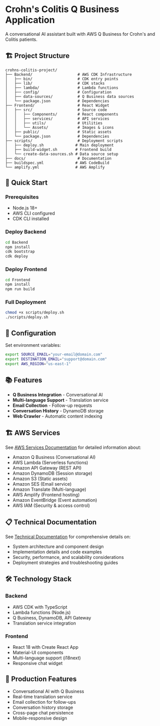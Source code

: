 # Crohn's Colitis Q Business Application

A conversational AI assistant built with AWS Q Business for Crohn's and Colitis patients.

## 🏗️ Project Structure

```
crohns-colitis-project/
├── Backend/                    # AWS CDK Infrastructure
│   ├── bin/                    # CDK entry points
│   ├── lib/                    # CDK stacks
│   ├── lambda/                 # Lambda functions
│   ├── config/                 # Configuration
│   ├── data-sources/           # Q Business data sources
│   └── package.json            # Dependencies
├── Frontend/                   # React Widget
│   ├── src/                    # Source code
│   │   ├── Components/         # React components
│   │   ├── services/           # API services
│   │   ├── utils/              # Utilities
│   │   └── Assets/             # Images & icons
│   ├── public/                 # Static assets
│   └── package.json            # Dependencies
├── scripts/                    # Deployment scripts
│   ├── deploy.sh              # Main deployment
│   ├── build-widget.sh        # Frontend build
│   └── create-data-sources.sh # Data source setup
├── docs/                       # Documentation
├── buildspec.yml              # AWS CodeBuild
└── amplify.yml                # AWS Amplify
```

## 🚀 Quick Start

### Prerequisites
- Node.js 18+
- AWS CLI configured
- CDK CLI installed

### Deploy Backend
```bash
cd Backend
npm install
cdk bootstrap
cdk deploy
```

### Deploy Frontend
```bash
cd Frontend
npm install
npm run build
```

### Full Deployment
```bash
chmod +x scripts/deploy.sh
./scripts/deploy.sh
```

## 🔧 Configuration

Set environment variables:
```bash
export SOURCE_EMAIL="your-email@domain.com"
export DESTINATION_EMAIL="support@domain.com"
export AWS_REGION="us-east-1"
```

## 📚 Features

- **Q Business Integration** - Conversational AI
- **Multi-language Support** - Translation service
- **Email Collection** - Follow-up requests
- **Conversation History** - DynamoDB storage
- **Web Crawler** - Automatic content indexing

## 🏗️ AWS Services

See [AWS Services Documentation](docs/AWS_SERVICES.md) for detailed information about:
- Amazon Q Business (Conversational AI)
- AWS Lambda (Serverless functions)
- Amazon API Gateway (REST API)
- Amazon DynamoDB (Session storage)
- Amazon S3 (Static assets)
- Amazon SES (Email service)
- Amazon Translate (Multi-language)
- AWS Amplify (Frontend hosting)
- Amazon EventBridge (Event automation)
- AWS IAM (Security & access control)

## 📋 Technical Documentation

See [Technical Documentation](docs/TECHNICAL_DOCUMENTATION.md) for comprehensive details on:
- System architecture and component design
- Implementation details and code examples
- Security, performance, and scalability considerations
- Deployment strategies and troubleshooting guides

## 🛠️ Technology Stack

### Backend
- AWS CDK with TypeScript
- Lambda functions (Node.js)
- Q Business, DynamoDB, API Gateway
- Translation service integration

### Frontend
- React 18 with Create React App
- Material-UI components
- Multi-language support (i18next)
- Responsive chat widget

## 📖 Production Features

- Conversational AI with Q Business
- Real-time translation service
- Email collection for follow-ups
- Conversation history storage
- Cross-page chat persistence
- Mobile-responsive design